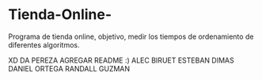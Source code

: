 # Tienda-Online-
Programa de tienda online, objetivo, medir los tiempos de ordenamiento de diferentes algoritmos.


XD DA PEREZA AGREGAR README :)
ALEC BIRUET
ESTEBAN DIMAS
DANIEL ORTEGA
RANDALL GUZMAN

